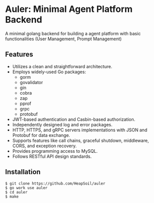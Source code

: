 # Auler: Minimal Agent Platform Backend

A minimal golang backend for building a agent platform with basic functionalities (User Management, Prompt Management)

## Features
- Utilizes a clean and straightforward architecture.
- Employs widely-used Go packages:
    - gorm
    - govalidator
    - gin
    - cobra
    - zap
    - pprof
    - grpc
    - protobuf
- JWT-based authentication and Casbin-based authorization.
- Independently designed log and error packages.
- HTTP, HTTPS, and gRPC servers implementations with JSON and Protobuf for data exchange.
- Supports features like call chains, graceful shutdown, middleware, CORS, and exception recovery.
-  Provides programming access to MySQL.
-  Follows RESTful API design standards.


## Installation
```
$ git clone https://github.com/HeapSoil/auler
$ go work use auler
$ cd auler
$ make
```
